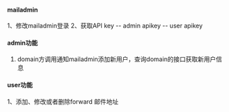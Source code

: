 #### mailadmin
1、修改mailadmin登录
2、获取API key
-- admin apikey
-- user apikey

#### admin功能
1. domain方调用通知mailadmin添加新用户，查询domain的接口获取新用户信息

#### user功能
1、添加、修改或者删除forward 邮件地址

